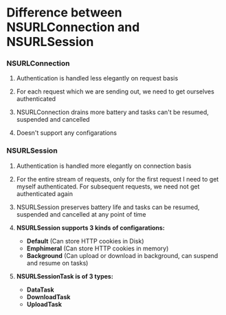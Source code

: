 # Difference between NSURLConnection and NSURLSession

### NSURLConnection

1. Authentication is handled less elegantly on request basis

2. For each request which we are sending out, we need to get ourselves authenticated

3. NSURLConnection drains more battery and tasks can't be resumed, suspended and cancelled

4. Doesn't support any configarations

### NSURLSession

1. Authentication is handled more elegantly on connection basis

2. For the entire stream of requests, only for the first request I need to get myself authenticated. For subsequent requests, we need not get authenticated again

3. NSURLSession preserves battery life and tasks can be resumed, suspended and cancelled at any point of time

4. **NSURLSession supports 3 kinds of configarations:**

	- **Default** (Can store HTTP cookies in Disk)
	- **Emphimeral** (Can store HTTP cookies in memory)
	- **Background** (Can upload or download in background, can suspend and resume on tasks)

5. **NSURLSessionTask is of 3 types:**

	- **DataTask**
	- **DownloadTask**
	- **UploadTask**